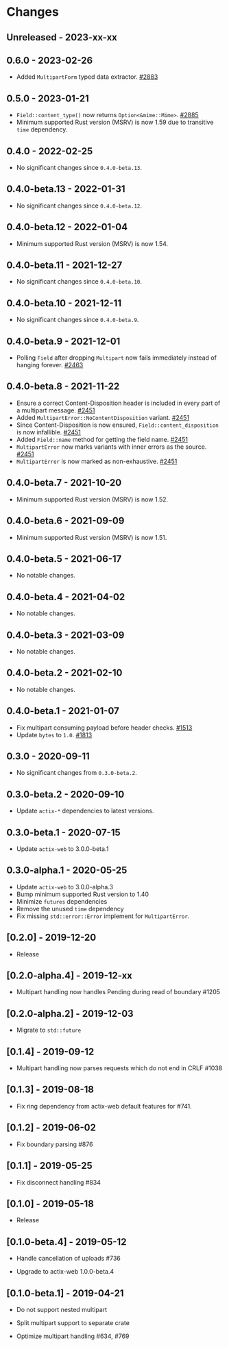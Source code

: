 # Changes

## Unreleased - 2023-xx-xx

## 0.6.0 - 2023-02-26

- Added `MultipartForm` typed data extractor. [#2883]

[#2883]: https://github.com/actix/actix-web/pull/2883

## 0.5.0 - 2023-01-21

- `Field::content_type()` now returns `Option<&mime::Mime>`. [#2885]
- Minimum supported Rust version (MSRV) is now 1.59 due to transitive `time` dependency.

[#2885]: https://github.com/actix/actix-web/pull/2885

## 0.4.0 - 2022-02-25

- No significant changes since `0.4.0-beta.13`.

## 0.4.0-beta.13 - 2022-01-31

- No significant changes since `0.4.0-beta.12`.

## 0.4.0-beta.12 - 2022-01-04

- Minimum supported Rust version (MSRV) is now 1.54.

## 0.4.0-beta.11 - 2021-12-27

- No significant changes since `0.4.0-beta.10`.

## 0.4.0-beta.10 - 2021-12-11

- No significant changes since `0.4.0-beta.9`.

## 0.4.0-beta.9 - 2021-12-01

- Polling `Field` after dropping `Multipart` now fails immediately instead of hanging forever. [#2463]

[#2463]: https://github.com/actix/actix-web/pull/2463

## 0.4.0-beta.8 - 2021-11-22

- Ensure a correct Content-Disposition header is included in every part of a multipart message. [#2451]
- Added `MultipartError::NoContentDisposition` variant. [#2451]
- Since Content-Disposition is now ensured, `Field::content_disposition` is now infallible. [#2451]
- Added `Field::name` method for getting the field name. [#2451]
- `MultipartError` now marks variants with inner errors as the source. [#2451]
- `MultipartError` is now marked as non-exhaustive. [#2451]

[#2451]: https://github.com/actix/actix-web/pull/2451

## 0.4.0-beta.7 - 2021-10-20

- Minimum supported Rust version (MSRV) is now 1.52.

## 0.4.0-beta.6 - 2021-09-09

- Minimum supported Rust version (MSRV) is now 1.51.

## 0.4.0-beta.5 - 2021-06-17

- No notable changes.

## 0.4.0-beta.4 - 2021-04-02

- No notable changes.

## 0.4.0-beta.3 - 2021-03-09

- No notable changes.

## 0.4.0-beta.2 - 2021-02-10

- No notable changes.

## 0.4.0-beta.1 - 2021-01-07

- Fix multipart consuming payload before header checks. [#1513]
- Update `bytes` to `1.0`. [#1813]

[#1813]: https://github.com/actix/actix-web/pull/1813
[#1513]: https://github.com/actix/actix-web/pull/1513

## 0.3.0 - 2020-09-11

- No significant changes from `0.3.0-beta.2`.

## 0.3.0-beta.2 - 2020-09-10

- Update `actix-*` dependencies to latest versions.

## 0.3.0-beta.1 - 2020-07-15

- Update `actix-web` to 3.0.0-beta.1

## 0.3.0-alpha.1 - 2020-05-25

- Update `actix-web` to 3.0.0-alpha.3
- Bump minimum supported Rust version to 1.40
- Minimize `futures` dependencies
- Remove the unused `time` dependency
- Fix missing `std::error::Error` implement for `MultipartError`.

## [0.2.0] - 2019-12-20

- Release

## [0.2.0-alpha.4] - 2019-12-xx

- Multipart handling now handles Pending during read of boundary #1205

## [0.2.0-alpha.2] - 2019-12-03

- Migrate to `std::future`

## [0.1.4] - 2019-09-12

- Multipart handling now parses requests which do not end in CRLF #1038

## [0.1.3] - 2019-08-18

- Fix ring dependency from actix-web default features for #741.

## [0.1.2] - 2019-06-02

- Fix boundary parsing #876

## [0.1.1] - 2019-05-25

- Fix disconnect handling #834

## [0.1.0] - 2019-05-18

- Release

## [0.1.0-beta.4] - 2019-05-12

- Handle cancellation of uploads #736

- Upgrade to actix-web 1.0.0-beta.4

## [0.1.0-beta.1] - 2019-04-21

- Do not support nested multipart

- Split multipart support to separate crate

- Optimize multipart handling #634, #769
